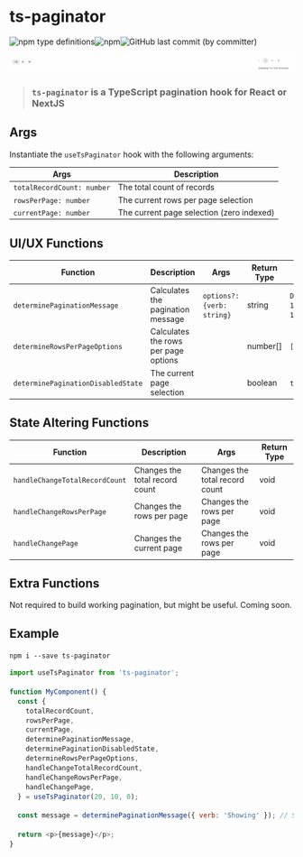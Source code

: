 # ts-paginator

<div style="display: flex">
    <img alt="npm type definitions" src="https://img.shields.io/npm/types/ts-paginator">
    <img alt="npm" src="https://img.shields.io/npm/v/ts-pagination">
    <img alt="GitHub last commit (by committer)" src="https://img.shields.io/github/last-commit/wnortier/ts-paginator">
</div>

![ts-paginator](./assets/Screenshot%202023-03-17%20at%2012.27.49.png)

> ### `ts-paginator` is a TypeScript pagination hook for React or NextJS

## Args

Instantiate the `useTsPaginator` hook with the following arguments:

| Args                        | Description                               |
| --------------------------- | ----------------------------------------- |
| `totalRecordCount: number` | The total count of records                |
| `rowsPerPage: number`      | The current rows per page selection       |
| `currentPage: number`      | The current page selection (zero indexed) |

## UI/UX Functions

| Function                           | Description                          | Args                       | Return Type | Example Returns                    |
| ---------------------------------- | ------------------------------------ | -------------------------- | ----------- | ---------------------------------- |
| `determinePaginationMessage`       | Calculates the pagination message    | `options?: {verb: string}` | string      | `Displaying 1 to 10 of 10 records` |
| `determineRowsPerPageOptions`      | Calculates the rows per page options |                            | number[]    | `[10]`                             |
| `determinePaginationDisabledState` | The current page selection           |                            | boolean     | `true`                             |

## State Altering Functions

| Function                       | Description                    | Args                           | Return Type |
| ------------------------------ | ------------------------------ | ------------------------------ | ----------- |
| `handleChangeTotalRecordCount` | Changes the total record count | Changes the total record count | void        |
| `handleChangeRowsPerPage`      | Changes the rows per page      | Changes the rows per page      | void        |
| `handleChangePage`             | Changes the current page       | Changes the rows per page      | void        |

## Extra Functions

Not required to build working pagination, but might be useful. Coming soon.

## Example

`npm i --save ts-paginator`

```js
import useTsPaginator from 'ts-paginator';

function MyComponent() {
  const {
    totalRecordCount,
    rowsPerPage,
    currentPage,
    determinePaginationMessage,
    determinePaginationDisabledState,
    determineRowsPerPageOptions,
    handleChangeTotalRecordCount,
    handleChangeRowsPerPage,
    handleChangePage,
  } = useTsPaginator(20, 10, 0);

  const message = determinePaginationMessage({ verb: 'Showing' }); // Showing 1 to 10 of 10 records

  return <p>{message}</p>;
}
```
